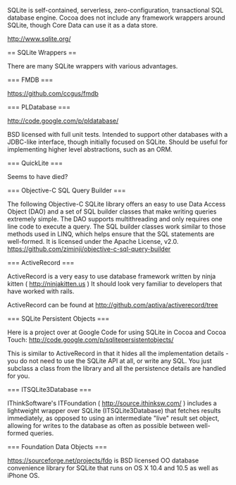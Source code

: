 
SQLite is self-contained, serverless, zero-configuration, transactional SQL database engine. Cocoa does not include any framework wrappers around SQLite, though Core Data can use it as a data store. 

http://www.sqlite.org/



== SQLite Wrappers ==

There are many SQLite wrappers with various advantages.



=== FMDB ===

https://github.com/ccgus/fmdb


=== PLDatabase ===

http://code.google.com/p/pldatabase/

BSD licensed with full unit tests. Intended to support other databases with a JDBC-like interface, though initially focused on SQLite. Should be useful for implementing higher level abstractions, such as an ORM.


=== QuickLite ===

Seems to have died?


=== Objective-C SQL Query Builder ===

The following Objective-C SQLite library offers an easy to use Data Access Object (DAO) and a set of SQL builder classes that make writing queries extremely simple.  The DAO supports multithreading and only requires one line code to execute a query.  The SQL builder classes work similar to those methods used in LINQ, which helps ensure that the SQL statements are well-formed.  It is licensed under the Apache License, v2.0.
https://github.com/ziminji/objective-c-sql-query-builder



=== ActiveRecord === 

ActiveRecord is a very easy to use database framework written by ninja kitten ( http://ninjakitten.us )
It should look very familiar to developers that have worked with rails.

ActiveRecord can be found at http://github.com/aptiva/activerecord/tree



=== SQLite Persistent Objects ===

Here is a project over at Google Code for using SQLite in Cocoa and Cocoa Touch:
http://code.google.com/p/sqlitepersistentobjects/

This is similar to ActiveRecord in that it hides all the implementation details - you do not need to use the SQLite API at all, or write any SQL. You just subclass a class from the library and all the persistence details are handled for you.


=== ITSQLite3Database ===

IThinkSoftware's ITFoundation ( http://source.ithinksw.com/ ) includes a lightweight wrapper over SQLite (ITSQLite3Database) that fetches results immediately, as opposed to using an intermediate "live" result set object, allowing for writes to the database as often as possible between well-formed queries.


=== Foundation Data Objects ===

https://sourceforge.net/projects/fdo is BSD licensed OO database convenience library for SQLite that runs on OS X 10.4 and 10.5 as well as iPhone OS.